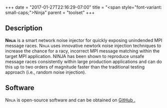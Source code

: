 +++
date = "2017-01-27T22:16:29-07:00"
title = "<span style=\"font-variant: small-caps;\">Ninja</span>"
parent = "toolset"
+++

## Description

<span style="font-variant: small-caps;"><b>Ninja</b></span> is a smart network noise injector
for quickly exposing unindended MPI message races.
<span style="font-variant: small-caps;">Ninja</span> uses innovative newtork noise injection
techniques to increase the chance for a racy, incorrect MPI message matching within the target
MPI application. NINJA has been shown to reproduce unsafe message races consistently within
large production applications and can do this up to two orders of magnitude faster than the
traditional testing approach (i.e., random noise injection).

## Software

<span style="font-variant: small-caps;">Ninja</span> is open-source software and can be obtained on <a class="smooth-link" title="GitHub" href="https://github.com/PRUNERS/NINJA">GitHub <i class="fa fa-github"></i>.
